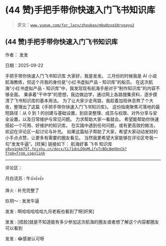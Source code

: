 # (44 赞)手把手带你快速入门飞书知识库

> 原文：[`www.yuque.com/for_lazy/zhoubao/mbu0zxq10rvpayx2`](https://www.yuque.com/for_lazy/zhoubao/mbu0zxq10rvpayx2)

## (44 赞)手把手带你快速入门飞书知识库

作者： 发发

日期：2025-09-22

手把手带你快速入门飞书知识库 大家好，我是发发。 三月份的时候我是 AI 小说航海教练，但这个月我的身份是“小红书虚拟产品 - 知识库”的船员。
在这次航海“小红书虚拟产品 - 知识库”中，我发现现有航海手册对于“制作知识库”的内容不够全面。
秉承着“干中学”的思想，我边做边学，通过网上各路搜集资料，逐步摸清了飞书知识库的基本用法。
为了让大家少走弯路，我趁着加班休息熬了个大夜，整理出了这篇《手把手带你快速入门飞书知识库》。 这份指南聚焦可落地的最短路径：从 0 到 1
的创建与基础设置，到目录整理、成员与权限、对外分享与安全设置，以及日常维护与常见问题。 力求帮助大家一看就会。
希望能帮助你快速搭起一个可用、好维护的知识库。 在实践中遇到任何问题，或有更高效的做法，欢迎在评论区一起讨论与补充。
如果这篇帖子帮助了大家，希望大家动动发财的小手点点赞，让更多有需要的圈友看见。 当然我更希望大家能够在评论区夸我一句“发发牛逼”。[旺柴] 链接如下：
航海好事 飞书
知识库[`x0vg1nkm75f.feishu.cn/docx/CL71dvLD9oML1fxTcBDcBeHXnCb?from=from_copylink`](https://x0vg1nkm75f.feishu.cn/docx/CL71dvLD9oML1fxTcBDcBeHXnCb?from=from_copylink)

* * *

评论区：

月白流苏 : 牛👍👍👍

烽火 : 补充完整了

玖玥～ : 发发牛逼

发发 : 啊哈哈哈哈哈九月老板也看到了呀[奸笑]

发发 : [捂脸]就是不知道能有多少参加这次航海的圈友或者想了解这个内容都圈友可以看到

发发 : 😂感谢认可呀